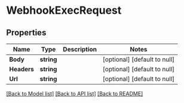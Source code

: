 # WebhookExecRequest

## Properties
Name | Type | Description | Notes
------------ | ------------- | ------------- | -------------
**Body** | **string** |  | [optional] [default to null]
**Headers** | **string** |  | [optional] [default to null]
**Url** | **string** |  | [optional] [default to null]

[[Back to Model list]](../README.md#documentation-for-models) [[Back to API list]](../README.md#documentation-for-api-endpoints) [[Back to README]](../README.md)

